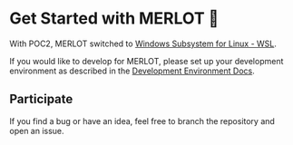 # Get Started with MERLOT 🍇

With POC2, MERLOT switched to [Windows Subsystem for Linux - WSL](https://learn.microsoft.com/en-us/windows/wsl/).

If you would like to develop for MERLOT, please set up your development environment as described in the [Development Environment Docs](/Docs/DevEnv.md).

## Participate
If you find a bug or have an idea, feel free to branch the repository and open an issue. 
